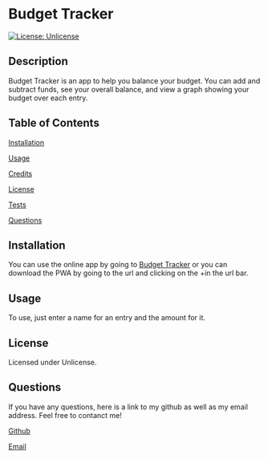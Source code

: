 
# Budget Tracker
[![License: Unlicense](https://img.shields.io/badge/license-Unlicense-blue.svg)](http://unlicense.org/)
## Description
Budget Tracker is an app to help you balance your budget. You can add and subtract funds, see your overall balance, and view a graph showing your budget over each entry.
## Table of Contents
[Installation](#installation)

[Usage](#usage)

[Credits](#credits)

[License](#license)

[Tests](#tests)

[Questions](#questions)

## Installation
You can use the online app by going to [Budget Tracker](https://intense-temple-16711.herokuapp.com/) or you can download the PWA by going to the url and clicking on the +in the url bar.
## Usage
To use, just enter a name for an entry and the amount for it.

## License
Licensed under Unlicense.

## Questions
If you have any questions, here is a link to my github as well as my email address. Feel free to contanct me!

[Github](github.com/andysanchez726 "My Github")

[Email](andysanchez726@gmail.com "My Email")
  